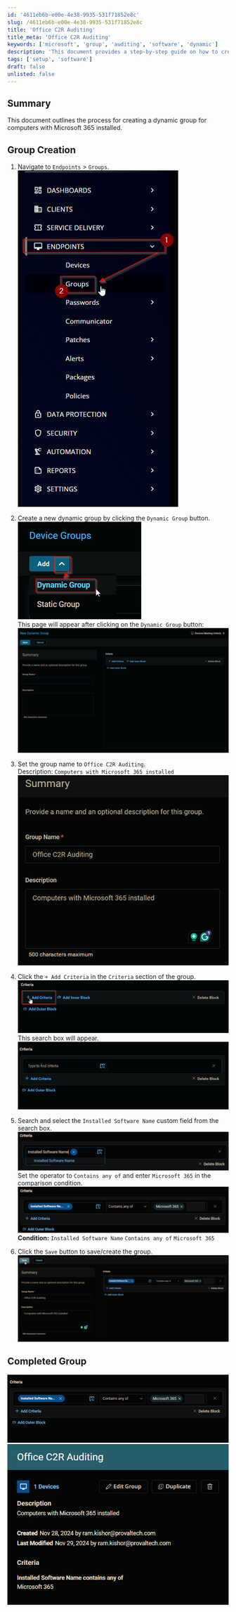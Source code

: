```yaml
---
id: '4611eb6b-e00e-4e38-9935-531f71852e8c'
slug: /4611eb6b-e00e-4e38-9935-531f71852e8c
title: 'Office C2R Auditing'
title_meta: 'Office C2R Auditing'
keywords: ['microsoft', 'group', 'auditing', 'software', 'dynamic']
description: 'This document provides a step-by-step guide on how to create a dynamic group for auditing computers with Microsoft 365 installed using ConnectWise Automate. It includes navigation instructions, criteria setup, and completion verification.'
tags: ['setup', 'software']
draft: false
unlisted: false
---
```


## Summary

This document outlines the process for creating a dynamic group for computers with Microsoft 365 installed.

## Group Creation

1. Navigate to `Endpoints` > `Groups`.
   ![Image](../../../static/img/docs/4611eb6b-e00e-4e38-9935-531f71852e8c/image_1.png)

2. Create a new dynamic group by clicking the `Dynamic Group` button.  
   ![Image](../../../static/img/docs/4611eb6b-e00e-4e38-9935-531f71852e8c/image_2.png)  
   This page will appear after clicking on the `Dynamic Group` button:  
   ![Image](../../../static/img/docs/4611eb6b-e00e-4e38-9935-531f71852e8c/image_3.png)

3. Set the group name to `Office C2R Auditing`.  
   Description: `Computers with Microsoft 365 installed`  
   ![Image](../../../static/img/docs/4611eb6b-e00e-4e38-9935-531f71852e8c/image_4.png)

4. Click the `+ Add Criteria` in the `Criteria` section of the group.  
   ![Image](../../../static/img/docs/4611eb6b-e00e-4e38-9935-531f71852e8c/image_5.png)  
   This search box will appear.  
   ![Image](../../../static/img/docs/4611eb6b-e00e-4e38-9935-531f71852e8c/image_6.png)

5. Search and select the `Installed Software Name` custom field from the search box.  
   ![Image](../../../static/img/docs/4611eb6b-e00e-4e38-9935-531f71852e8c/image_7.png)  
   Set the operator to `Contains any of` and enter `Microsoft 365` in the comparison condition.  
   ![Image](../../../static/img/docs/4611eb6b-e00e-4e38-9935-531f71852e8c/image_8.png)  
   **Condition:** `Installed Software Name` `Contains any of` `Microsoft 365`

6. Click the `Save` button to save/create the group.  
   ![Image](../../../static/img/docs/4611eb6b-e00e-4e38-9935-531f71852e8c/image_9.png)

## Completed Group

![Image](../../../static/img/docs/4611eb6b-e00e-4e38-9935-531f71852e8c/image_10.png)  
![Image](../../../static/img/docs/4611eb6b-e00e-4e38-9935-531f71852e8c/image_11.png)

